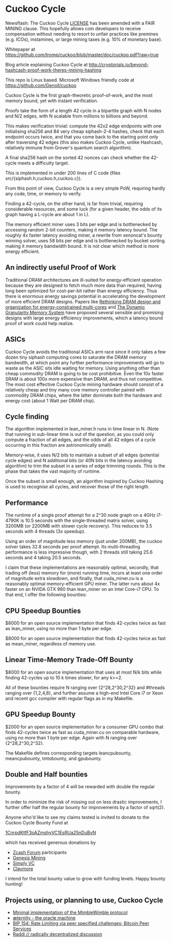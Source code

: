 Cuckoo Cycle
============
Newsflash: The Cuckoo Cycle <a href="https://github.com/tromp/cuckoo/blob/master/LICENSE.txt">LICENSE</a>
has been amended with a FAIR MINING clause. This hopefully allows coin developers to receive compensation
without needing to resort to unfair practices like premines (e.g. ICOs), instamines, or large mining taxes
(e.g. 10% of monetary base).

Whitepaper at
https://github.com/tromp/cuckoo/blob/master/doc/cuckoo.pdf?raw=true

Blog article explaining Cuckoo Cycle at
http://cryptorials.io/beyond-hashcash-proof-work-theres-mining-hashing

This repo is Linux based. Microsoft Windows friendly code at
https://github.com/Genoil/cuckoo

Cuckoo Cycle is the first graph-theoretic proof-of-work,
and the most memory bound, yet with instant verification.

Proofs take the form of a length 42 cycle in a bipartite graph with N nodes and
N/2 edges, with N scalable from millions to billions and beyond.

This makes verification trivial: compute the 42x2 edge endpoints with one
initialising sha256 and 84 very cheap siphash-2-4 hashes, check that each
endpoint occurs twice, and that you come back to the starting point only after
traversing 42 edges (this also makes Cuckoo Cycle, unlike Hashcash, relatively
immune from Grover's quantum search algorithm).

A final sha256 hash on the sorted 42 nonces can check whether the 42-cycle
meets a difficulty target.

This is implemented in under 200 lines of C code (files src/{siphash.h,cuckoo.h,cuckoo.c}).

From this point of view, Cuckoo Cycle is a very simple PoW,
requiring hardly any code, time, or memory to verify.

Finding a 42-cycle, on the other hand, is far from trivial,
requiring considerable resources, and some luck
(for a given header, the odds of its graph having a L-cycle are about 1 in L).

The memory efficient miner uses 3 bits per edge and is bottlenecked by
accessing random 2-bit counters, making it memory latency bound.  The roughly
4x faster latency avoiding miner, a rewrite from xenoncat's bounty winning solver,
uses 58 bits per edge and is bottlenecked by bucket sorting. making it memory bandwidth bound.
It is not clear which method is more energy efficient.

An indirectly useful Proof of Work
--------------

Traditional DRAM architectures are ill-suited for energy-efficient operation because
they are designed to fetch much more data than required, having long been optimized for cost-per-bit
rather than energy efficiency.
Thus there is enormous energy savings potential in accelerating the development of more efficient
DRAM designs. Papers like
<a href="https://www.cs.utah.edu/~rajeev/pubs/isca10.pdf">Rethinking DRAM design and organization for energy-constrained multi-cores</a> and
<a href="http://mbsullivan.info/attachments/papers/yoon2012dgms.pdf">The Dynamic Granularity Memory System</a>
have proposed several sensible and promising designs with large energy efficiency improvements,
which a latency bound proof of work could help realize.

ASICs
--------------
Cuckoo Cycle avoids the traditional ASICs arm race since it only takes a few dozen tiny siphash
computing cores to saturate the DRAM memory bandwidth, at which point
any further performance improvements will go to waste as the ASIC sits idle waiting for memory.
Using anything other than cheap commodity DRAM is going to be cost prohibitive.
Even the 10x faster SRAM is about 100x more expensive than DRAM, and thus not competitive.
The most cost effective Cuckoo Cycle mining hardware should consist of a relatively
cheap and tiny many core memory controller paired with commodity DRAM chips,
where the latter dominate both the hardware and energy cost (about 1 Watt per DRAM chip).

Cycle finding
--------------
The algorithm implemented in lean_miner.h runs in time linear in N.
(Note that running in sub-linear time is out of the question, as you could
only compute a fraction of all edges, and the odds of all 42 edges of a cycle
occurring in this fraction are astronomically small).

Memory-wise, it uses N/2 bits to maintain a subset of all edges (potential
cycle edges) and N additional bits (or 40N bits in the latency avoiding algorithm)
to trim the subset in a series of edge trimming rounds.
This is the phase that takes the vast majority of runtime.

Once the subset is small enough, an algorithm inspired by Cuckoo Hashing
is used to recognise all cycles, and recover those of the right length.

Performance
--------------

The runtime of a single proof attempt for a 2^30 node graph on a 4GHz i7-4790K is 10.5 seconds
with the single-threaded matrix solver, using 3200MB (or 2200MB with slower cycle recovery).
This reduces to 3.5 seconds with 4 threads (3x speedup).

Using an order of magnitude less memory (just under 200MB),
the cuckoo solver takes 32.8 seconds per proof attempt.
Its multi-threading performance is less impressive though,
with 2 threads still taking 25.6 seconds and 4 taking 20.5 seconds.

I claim that these implementations are reasonably optimal,
secondly, that trading off (less) memory for (more) running time,
incurs at least one order of magnitude extra slowdown,
and finally, that cuda_miner.cu is a reasonably optimal memory-efficient GPU miner.
The latter runs about 4x faster on an NVIDA GTX 980 than lean_miner on an Intel Core-i7 CPU.
To that end, I offer the following bounties:

CPU Speedup Bounties
--------------
$8000 for an open source implementation that finds 42-cycles twice as fast
as lean_miner, using no more than 1 byte per edge.

$8000 for an open source implementation that finds 42-cycles twice as fast
as mean_miner, regardless of memory use.

Linear Time-Memory Trade-Off Bounty
--------------
$8000 for an open source implementation that uses at most N/k bits while finding 42-cycles up to 10 k times slower, for any k>=2.

All of these bounties require N ranging over {2^28,2^30,2^32} and #threads
ranging over {1,2,4,8}, and further assume a high-end Intel Core i7 or Xeon and
recent gcc compiler with regular flags as in my Makefile.

GPU Speedup Bounty
--------------
$2000 for an open source implementation for a consumer GPU combo
that finds 42-cycles twice as fast as cuda_miner.cu on comparable hardware,
using no more than 1 byte per edge.
Again with N ranging over {2^28,2^30,2^32}.

The Makefile defines corresponding targets leancpubounty, meancpubounty, tmtobounty, and gpubounty.

Double and Half bounties
------------------------
Improvements by a factor of 4 will be rewarded with double the regular bounty.

In order to minimize the risk of missing out on less drastic improvements,
I further offer half the regular bounty for improvements by a factor of sqrt(2).

Anyone who'd like to see my claims tested is invited to donate to the Cuckoo Cycle Bounty Fund at

<a href="https://blockchain.info/address/1CnrpdKtfF3oAZmshyVC1EsRUa25nDuBvN">1CnrpdKtfF3oAZmshyVC1EsRUa25nDuBvN</a>

which has received generous donations by

<ul>
<li> <a href="https://forum.z.cash/">Zcash Forum</a> participants</li>
<li> <a href="https://www.genesis-mining.com/">Genesis Mining</a> </li>
<li> <a href="https://www.simply-vc-co.ltd/?page_id=8">Simply VC</a> </li>
<li> <a href="https://bitcointalk.org/index.php?topic=1670733.0">Claymore</a> </li>
</ul>

I intend for the total bounty value to grow with funding levels. Happy bounty hunting!

Projects using, or planning to use, Cuckoo Cycle
--------------
<UL>
<LI> <a href="https://github.com/mimblewimble/grin">Minimal implementation of the MimbleWimble protocol</a>
<LI> <a href="http://www.aeternity.com/">æternity - the oracle machine</a>
<LI> <a href="https://github.com/bitcoin/bips/blob/master/bip-0154.mediawiki">BIP 154: Rate Limiting via peer specified challenges; Bitcoin Peer Services</a>
<LI> <a href="http://www.raddi.net/">Raddi // radically decentralized discussion</a>
</UL>
